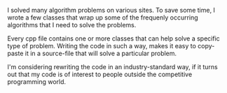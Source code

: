 I solved many algorithm problems on various sites. To save some time, I wrote a
few classes that wrap up some of the frequenly occurring algorithms that I need
to solve the problems.

Every cpp file contains one or more classes that can help solve a specific type
of problem. Writing the code in such a way, makes it easy to copy-paste it in
a source-file that will solve a particular problem.

I'm considering rewriting the code in an industry-standard way, if it turns out
that my code is of interest to people outside the competitive programming world.

